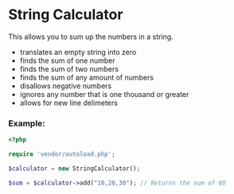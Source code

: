 # String Calculator
This allows you to sum up the numbers in a string.
- translates an empty string into zero
- finds the sum of one number
- finds the sum of two numbers
- finds the sum of any amount of numbers
- disallows negative numbers
- ignores any number that is one thousand or greater
- allows for new line delimeters

### Example:
```php
<?php

require 'vendor/autoload.php';

$calculator = new StringCalculator();

$sum = $calculator->add("10,20,30"); // Returns the sum of 60
```